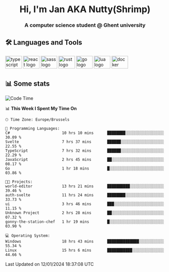 <h1 align="center">Hi, I'm Jan AKA Nutty(Shrimp)</h1>
<h3 align="center">A computer science student @ Ghent university</h3>

<h2 align="left">🛠️ Languages and Tools</h2>

###

<div align="left">
  <img src="https://cdn.jsdelivr.net/gh/devicons/devicon/icons/typescript/typescript-original.svg" height="40" width="52" alt="typescript logo"  />
  <img src="https://cdn.jsdelivr.net/gh/devicons/devicon/icons/react/react-original.svg" height="40" width="52" alt="react logo"  />
  <img src="https://cdn.jsdelivr.net/gh/devicons/devicon/icons/sass/sass-original.svg" height="40" width="52" alt="sass logo"  />
  <img src="https://cdn.jsdelivr.net/gh/devicons/devicon/icons/rust/rust-plain.svg" height="40" width="52" alt="rust logo"  />
  <img src="https://cdn.jsdelivr.net/gh/devicons/devicon/icons/go/go-original.svg" height="40" width="52" alt="go logo"  />
  <img src="https://cdn.jsdelivr.net/gh/devicons/devicon/icons/lua/lua-original.svg" height="40" width="52" alt="lua logo"  />
  <img src="https://cdn.jsdelivr.net/gh/devicons/devicon/icons/docker/docker-original.svg" height="40" width="52" alt="docker logo"  />
</div>

<h2>📊 Some stats</h2>

<!--START_SECTION:waka-->
![Code Time](http://img.shields.io/badge/Code%20Time-4%2C118%20hrs%2026%20mins-blue)

📊 **This Week I Spent My Time On** 

```text
🕑︎ Time Zone: Europe/Brussels

💬 Programming Languages: 
C#                       10 hrs 10 mins      ████████░░░░░░░░░░░░░░░░░   30.09 % 
Svelte                   7 hrs 37 mins       ██████░░░░░░░░░░░░░░░░░░░   22.55 % 
TypeScript               7 hrs 32 mins       ██████░░░░░░░░░░░░░░░░░░░   22.29 % 
JavaScript               2 hrs 45 mins       ██░░░░░░░░░░░░░░░░░░░░░░░   08.17 % 
Go                       1 hr 18 mins        █░░░░░░░░░░░░░░░░░░░░░░░░   03.86 % 

🐱‍💻 Projects: 
world-editor             13 hrs 21 mins      ██████████░░░░░░░░░░░░░░░   39.46 % 
auth-svelte              11 hrs 24 mins      ████████░░░░░░░░░░░░░░░░░   33.73 % 
ui                       3 hrs 46 mins       ███░░░░░░░░░░░░░░░░░░░░░░   11.15 % 
Unknown Project          2 hrs 28 mins       ██░░░░░░░░░░░░░░░░░░░░░░░   07.32 % 
gonny-the-station-chef   1 hr 19 mins        █░░░░░░░░░░░░░░░░░░░░░░░░   03.90 % 

💻 Operating System: 
Windows                  18 hrs 43 mins      ██████████████░░░░░░░░░░░   55.34 % 
Linux                    15 hrs 6 mins       ███████████░░░░░░░░░░░░░░   44.66 % 
```


 Last Updated on 12/01/2024 18:37:08 UTC
<!--END_SECTION:waka-->

